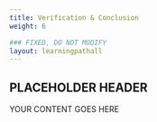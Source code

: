 ```yaml
---
title: Verification & Conclusion
weight: 6

### FIXED, DO NOT MODIFY
layout: learningpathall
---
```


## PLACEHOLDER HEADER 
YOUR CONTENT GOES HERE
